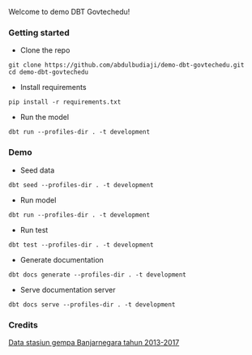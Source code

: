 Welcome to demo DBT Govtechedu!

### Getting started

- Clone the repo
```
git clone https://github.com/abdulbudiaji/demo-dbt-govtechedu.git
cd demo-dbt-govtechedu
```

- Install requirements
```
pip install -r requirements.txt
```

- Run the model
```
dbt run --profiles-dir . -t development
```

### Demo

- Seed data
```
dbt seed --profiles-dir . -t development
```

- Run model
```
dbt run --profiles-dir . -t development
```

- Run test
```
dbt test --profiles-dir . -t development
```

- Generate documentation
```
dbt docs generate --profiles-dir . -t development
```

- Serve documentation server
```
dbt docs serve --profiles-dir . -t development
```

### Credits

[Data stasiun gempa Banjarnegara tahun 2013-2017](https://www.data.go.id/pemerintah-provinsi-jawa-tengah/jumlah-gempa-bumi-tercatat-di-stasiun-geofisika-banjarnegara-tahun-2013-2017)
